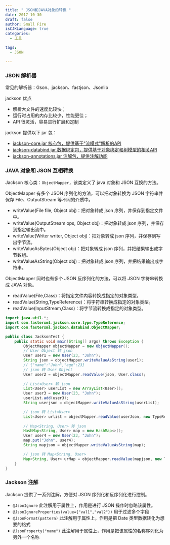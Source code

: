 ```yaml
---
title: " JSON和JAVA对象的转换 "
date: 2017-10-30
draft: false
author: Small Fire
isCJKLanguage: true
categories: 
  - 工具

tags: 
  - JSON

---
```


### JSON 解析器

常见的解析器：Gson、jackson、fastjson、Jsonlib

jackson 优点

- 解析大文件的速度比较快；
- 运行时占用的内存比较少，性能更佳；
- API 很灵活，容易进行扩展和定制

jackson 提供以下 jar 包：

- [jackson-core.jar 核心包，提供基于"流模式"解析的API](https://repo1.maven.org/maven2/com/fasterxml/jackson/core/jackson-core/)
- [jackson-databind.jar 数据绑定包，提供基于对象绑定和树模型的相关API](https://repo1.maven.org/maven2/com/fasterxml/jackson/core/jackson-databind/)
- [jackson-annotations.jar 注解包，提供注解功能](https://repo1.maven.org/maven2/com/fasterxml/jackson/core/jackson-annotations/)

### JAVA 对象和 JSON 互相转换

Jackson 核心类：`ObjectMapper`，该类定义了 java 对象和 JSON 互换的方法。

ObjectMapper 有多个 JSON 序列化的方法，可以把对象转换为 JSON 字符串并保存 File、OutputStream 等不同的介质中。

- writeValue(File file, Object obj)：把对象转成 json 序列，并保存到指定文件中。
- writeValue(OutputStream ops, Object obj)：把对象转成 json 序列，并保存到指定输出流中。
- writeValue(Writer writer, Object obj)：把对象转成 json 序列，并保存到写出字节流。
- writeValueAsBytes(Object obj)：把对象转成 json 序列，并把结果输出成字节数组。
- writeValueAsString(Object obj)：把对象转成 json 序列，并把结果输出成字符串。

ObjectMapper 同时也有多个 JSON 反序列化的方法，可以将 JSON 字符串转换成 JAVA 对象。

- readValue(File,Class)：将指定文件内容转换成指定的对象类型。
- readValue(String,TypeReference)：将字符串转换成指定的对象类型。
- readValue(InputStream,Class)：将字节流转换成指定的对象类型。

```java
import java.util.*;
import com.fasterxml.jackson.core.type.TypeReference;
import com.fasterxml.jackson.databind.ObjectMapper;

public class JacksonTest {
    public static void main(String[] args) throws Exception {
        ObjectMapper objectMapper = new ObjectMapper();
        // User Object 转 json
        User user1 = new User(23, "John");
        String json = objectMapper.writeValueAsString(user1);
        // {"name":"John","age":23}
        // json 转 User Object
        User user2 = objectMapper.readValue(json, User.class);
        
        // List<User> 转 json
        List<User> userList = new ArrayList<User>();
        User user3 = new User(23, "John");
        userList.add(user3);
        String userjson = objectMapper.writeValueAsString(userList);

        // json 转 List<User>
        List<User> urlist = objectMapper.readValue(userJson, new TypeReference<List<User>>() {});
        
        // Map<String, User> 转 json
        HashMap<String, User> map = new HashMap<>();
        User user4 = new User(23, "John");
        map.put("John", user4);
        String mapjson = objectMapper.writeValueAsString(map);

        // json 转 Map<String, User>
        Map<String, User> urMap = objectMapper.readValue(mapjson, new TypeReference<HashMap<String, User>>() {});
    }
}
```

### Jackson 注解

Jackson 提供了一系列注解，方便对 JSON 序列化和反序列化进行控制。

- `@JsonIgnore` 此注解用于属性上，作用是进行 JSON 操作时忽略该属性。
- `@JsonIgnoreProperties(value={"val1","val2"})` 用于过滤多个字段
- `@JsonFormat(pattern)` 此注解用于属性上，作用是把 Date 类型数据转化为想要的格式
- `@JsonProperty("name")` 此注解用于属性上，作用是把该属性的名称序列化为另外一个名称